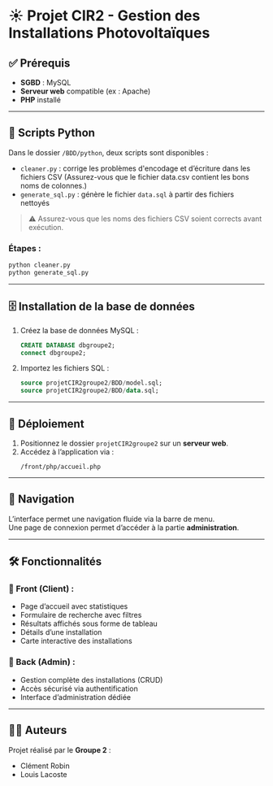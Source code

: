 # ☀️ Projet CIR2 - Gestion des Installations Photovoltaïques

## ✅ Prérequis

- **SGBD** : MySQL  
- **Serveur web** compatible (ex : Apache)  
- **PHP** installé

---

## 🐍 Scripts Python

Dans le dossier `/BDD/python`, deux scripts sont disponibles :

- `cleaner.py` : corrige les problèmes d'encodage et d’écriture dans les fichiers CSV (Assurez-vous que le fichier data.csv contient les bons noms de colonnes.)
- `generate_sql.py` : génère le fichier `data.sql` à partir des fichiers nettoyés

> ⚠️ Assurez-vous que les noms des fichiers CSV soient corrects avant exécution.

### Étapes :
```bash
python cleaner.py
python generate_sql.py
```

---

## 🗄️ Installation de la base de données

1. Créez la base de données MySQL :
   ```sql
   CREATE DATABASE dbgroupe2;
   connect dbgroupe2;
   ```

2. Importez les fichiers SQL :
   ```sql
   source projetCIR2groupe2/BDD/model.sql;
   source projetCIR2groupe2/BDD/data.sql;
   ```

---

## 🚀 Déploiement

1. Positionnez le dossier `projetCIR2groupe2` sur un **serveur web**.
2. Accédez à l’application via :  
   ```
   /front/php/accueil.php
   ```

---

## 🧭 Navigation

L’interface permet une navigation fluide via la barre de menu.  
Une page de connexion permet d’accéder à la partie **administration**.

---

## 🛠️ Fonctionnalités

### 👤 Front (Client) :
- Page d’accueil avec statistiques
- Formulaire de recherche avec filtres
- Résultats affichés sous forme de tableau
- Détails d’une installation
- Carte interactive des installations

### 🔐 Back (Admin) :
- Gestion complète des installations (CRUD)
- Accès sécurisé via authentification
- Interface d’administration dédiée

---

## 👨‍💻 Auteurs

Projet réalisé par le **Groupe 2** :
- Clément Robin  
- Louis Lacoste